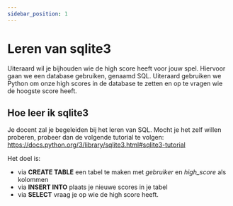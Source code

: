 ```yaml
---
sidebar_position: 1
---
```


# Leren van sqlite3
Uiteraard wil je bijhouden wie de high score heeft voor jouw spel.
Hiervoor gaan we een database gebruiken, genaamd SQL.
Uiteraard gebruiken we Python om onze high scores in de database te zetten en op te vragen wie de hoogste score heeft.

## Hoe leer ik sqlite3
Je docent zal je begeleiden bij het leren van SQL.
Mocht je het zelf willen proberen, probeer dan de volgende tutorial te volgen: https://docs.python.org/3/library/sqlite3.html#sqlite3-tutorial

Het doel is:
- via **CREATE TABLE** een tabel te maken met *gebruiker* en *high_score* als kolommen
- via **INSERT INTO** plaats je nieuwe scores in je tabel
- via **SELECT** vraag je op wie de high score heeft.